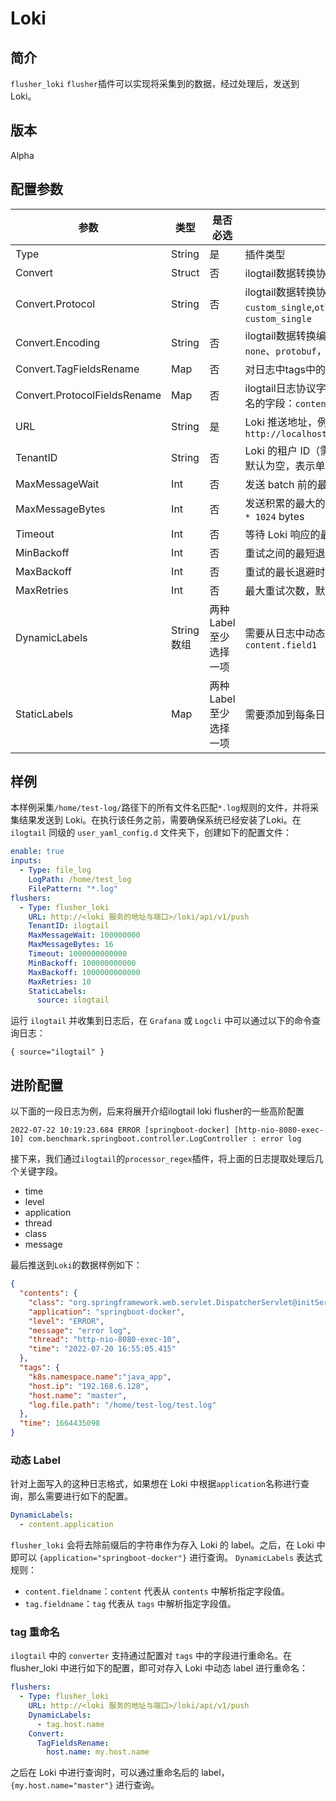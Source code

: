 # Loki

## 简介

`flusher_loki` `flusher`插件可以实现将采集到的数据，经过处理后，发送到 Loki。

## 版本

Alpha

## 配置参数

| 参数                           | 类型       | 是否必选          | 说明                                                                   |
|------------------------------|----------|---------------|----------------------------------------------------------------------|
| Type                         | String   | 是             | 插件类型                                                                 |
| Convert                      | Struct   | 否             | ilogtail数据转换协议配置                                                     |
| Convert.Protocol             | String   | 否             | ilogtail数据转换协议，可选值：`custom_single`,`otlp_log_v1`。默认值：`custom_single` |
| Convert.Encoding             | String   | 否             | ilogtail数据转换编码，可选值：`json`、`none`、`protobuf`，默认值：`json`               |
| Convert.TagFieldsRename      | Map      | 否             | 对日志中tags中的json字段重命名                                                  |
| Convert.ProtocolFieldsRename | Map      | 否             | ilogtail日志协议字段重命名，可当前可重命名的字段：`contents`,`tags`和`time`                |
| URL                          | String   | 是             | Loki 推送地址，例如：`http://localhost:3100/loki/api/v1/push`                |
| TenantID                     | String   | 否             | Loki 的租户 ID（需要 Loki 开启该功能），默认为空，表示单租户模式                              |
| MaxMessageWait               | Int      | 否             | 发送 batch 前的最长等待时间，默认 `1` 秒                                           |
| MaxMessageBytes              | Int      | 否             | 发送积累的最大的 batch 大小，默认 `1024 * 1024` bytes                             |
| Timeout                      | Int      | 否             | 等待 Loki 响应的最大时间，默认 `10` 秒                                            |
| MinBackoff                   | Int      | 否             | 重试之间的最短退避时间，默认 `500`毫秒                                               |
| MaxBackoff                   | Int      | 否             | 重试的最长退避时间，默认 `5`分钟                                                   |
| MaxRetries                   | Int      | 否             | 最大重试次数，默认 `10`                                                       |
| DynamicLabels                | String数组 | 两种Label至少选择一项 | 需要从日志中动态解析的标签列表，例如：`content.field1`                                  |
| StaticLabels                 | Map      | 两种Label至少选择一项 | 需要添加到每条日志上的静态标签                                                      |

## 样例

本样例采集`/home/test-log/`路径下的所有文件名匹配`*.log`规则的文件，并将采集结果发送到 Loki。在执行该任务之前，需要确保系统已经安装了Loki。在 `ilogtail` 同级的 `user_yaml_config.d` 文件夹下，创建如下的配置文件：

```yaml
enable: true
inputs:
  - Type: file_log
    LogPath: /home/test_log
    FilePattern: "*.log"
flushers:
  - Type: flusher_loki
    URL: http://<loki 服务的地址与端口>/loki/api/v1/push
    TenantID: ilogtail
    MaxMessageWait: 100000000
    MaxMessageBytes: 16
    Timeout: 1000000000000
    MinBackoff: 100000000000
    MaxBackoff: 1000000000000
    MaxRetries: 10
    StaticLabels:
      source: ilogtail
```

运行 `ilogtail` 并收集到日志后，在 `Grafana` 或 `Logcli` 中可以通过以下的命令查询日志：

```
{ source="ilogtail" }
```

## 进阶配置


以下面的一段日志为例，后来将展开介绍ilogtail loki flusher的一些高阶配置

```plain
2022-07-22 10:19:23.684 ERROR [springboot-docker] [http-nio-8080-exec-10] com.benchmark.springboot.controller.LogController : error log
```

接下来，我们通过`ilogtail`的`processor_regex`插件，将上面的日志提取处理后几个关键字段。

- time
- level
- application
- thread
- class
- message

最后推送到`Loki`的数据样例如下：

```json
{
  "contents": {
    "class": "org.springframework.web.servlet.DispatcherServlet@initServletBean:547",
    "application": "springboot-docker",
    "level": "ERROR",
    "message": "error log",
    "thread": "http-nio-8080-exec-10",
    "time": "2022-07-20 16:55:05.415"
  },
  "tags": {
    "k8s.namespace.name":"java_app",
    "host.ip": "192.168.6.128",
    "host.name": "master",
    "log.file.path": "/home/test-log/test.log"
  },
  "time": 1664435098
}
```

### 动态 Label

针对上面写入的这种日志格式，如果想在 Loki 中根据`application`名称进行查询，那么需要进行如下的配置。

```yaml
DynamicLabels:
  - content.application
```

`flusher_loki` 会将去除前缀后的字符串作为存入 Loki 的 label。之后，在 Loki 中即可以 `{application="springboot-docker"}` 进行查询。
`DynamicLabels` 表达式规则：

- `content.fieldname`：`content` 代表从 `contents` 中解析指定字段值。
- `tag.fieldname`：`tag` 代表从 `tags` 中解析指定字段值。

### tag 重命名

`ilogtail` 中的 `converter` 支持通过配置对 `tags` 中的字段进行重命名。在 flusher_loki 中进行如下的配置，即可对存入 Loki 中动态 label 进行重命名：

```yaml
flushers:
  - Type: flusher_loki
    URL: http://<loki 服务的地址与端口>/loki/api/v1/push
    DynamicLabels:
      - tag.host.name
    Convert:
      TagFieldsRename:
        host.name: my.host.name
```

之后在 Loki 中进行查询时，可以通过重命名后的 label， `{my.host.name="master"}` 进行查询。
